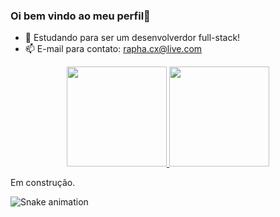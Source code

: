 ### Oi bem vindo ao meu perfil👋
- 🌱 Estudando para ser um desenvolverdor full-stack! 
- 📫 E-mail para contato: rapha.cx@live.com 
<div align="center">
  <a href="https://github.com/hollowgreen">
  <img height="160em" src="https://github-readme-stats.vercel.app/api?username=hollowgreen&show_icons=true&theme=blue-green&include_all_commits=true&count_private=true"/>
  <img height="160em" src="https://github-readme-stats.vercel.app/api/top-langs/?username=hollowgreen&layout=compact&langs_count=7&theme=blue-green"/>
</div> </a>

Em construção. 

![Snake animation](https://github.com/hollowgreen/hollowgreen/blob/output/github-contribution-grid-snake.svg)
